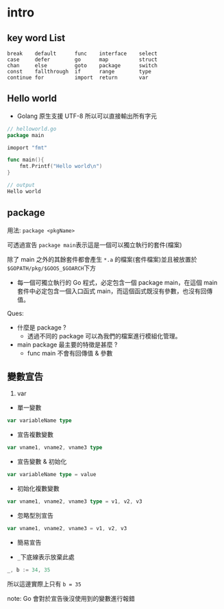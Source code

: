 # intro

## key word List

```
break    default      func    interface    select
case     defer        go      map          struct
chan     else         goto    package      switch
const    fallthrough  if      range        type
continue for          import  return       var
```

## Hello world

- Golang 原生支援 UTF-8 所以可以直接輸出所有字元

```Go
// helloworld.go
package main

imoport "fmt"

func main(){
    fmt.Printf("Hello world\n")
}

// output
Hello world
```

## package

用法: `package <pkgName>`

可透過宣告 `package main`表示這是一個可以獨立執行的套件(檔案)

除了 main 之外的其餘套件都會產生 `*.a` 的檔案(套件檔案)並且被放置於`$GOPATH/pkg/$GOOS_$GOARCH`下方

- 每一個可獨立執行的 Go 程式，必定包含一個 package main，在這個 main 套件中必定包含一個入口函式 main，而這個函式既沒有參數，也沒有回傳值。

Ques:

- 什麼是 package ?
  - 透過不同的 package 可以為我們的檔案進行模組化管理。
- main package 最主要的特徵是甚麼 ?
  - func main 不會有回傳值 & 參數

## 變數宣告

1. var

- 單一變數

```go
var variableName type
```

- 宣告複數變數

```go
var vname1, vname2, vname3 type
```

- 宣告變數 & 初始化

```go
var variableName type = value
```

- 初始化複數變數

```go
var vname1, vname2, vname3 type = v1, v2, v3
```

- 忽略型別宣告

```go
var vname1, vname2, vname3 = v1, v2, v3
```

- 簡易宣告

* `_`下底線表示放棄此處

```go
_, b := 34, 35
```

所以這邊實際上只有 `b = 35`

note: Go 會對於宣告後沒使用到的變數進行報錯

##
